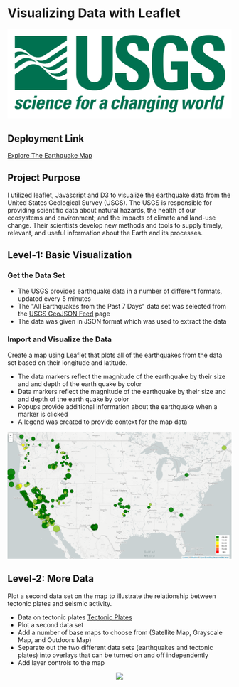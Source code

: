 # Visualizing Data with Leaflet
<img src="https://github.com/NickP20/leaflet-challenge/blob/main/Images/1-Logo.png">

## Deployment Link
[Explore The Earthquake Map](https://github.com/NickP20/leaflet-challenge/blob/main/Leaflet-Step-2/index.html)

## Project Purpose
I utilized leaflet, Javascript and D3 to visualize the earthquake data from the United States Geological Survey (USGS). The USGS is responsible for providing scientific data about natural hazards, the health of our ecosystems and environment; and the impacts of climate and land-use change. Their scientists develop new methods and tools to supply timely, relevant, and useful information about the Earth and its processes.

## Level-1: Basic Visualization
### Get the Data Set
- The USGS provides earthquake data in a number of different formats, updated every 5 minutes
- The "All Earthquakes from the Past 7 Days" data set was selected from the [USGS GeoJSON Feed](https://earthquake.usgs.gov/earthquakes/feed/v1.0/geojson.php) page
- The data was given in JSON format which was used to extract the data
### Import and Visualize the Data
Create a map using Leaflet that plots all of the earthquakes from the data set based on their longitude and latitude.
- The data markers reflect the magnitude of the earthquake by their size and and depth of the earth quake by color
- Data markers reflect the magnitude of the earthquake by their size and and depth of the earth quake by color
- Popups provide additional information about the earthquake when a marker is clicked
- A legend was created to provide context for the map data
<p align="center">
  <img src="https://github.com/NickP20/leaflet-challenge/blob/main/Images/step1_map.PNG">
</p>

## Level-2: More Data
Plot a second data set on the map to illustrate the relationship between tectonic plates and seismic activity.
- Data on tectonic plates [Tectonic Plates](https://github.com/fraxen/tectonicplates)
- Plot a second data set
- Add a number of base maps to choose from (Satellite Map, Grayscale Map, and Outdoors Map)
- Separate out the two different data sets (earthquakes and tectonic plates) into overlays that can be turned on and off independently
- Add layer controls to the map
<p align="center">
  <img src="https://github.com/NickP20/leaflet-challenge/blob/main/Images/step2_map.PNG">
</p>
